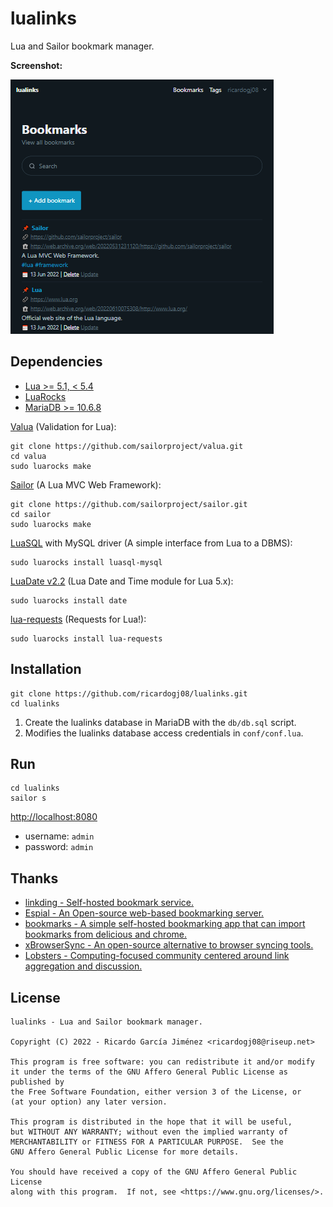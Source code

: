 # lualinks

Lua and Sailor bookmark manager.

**Screenshot:**

![Screenshot](/screenshot.png?raw=true "Screenshot")

## Dependencies

* [Lua >= 5.1, < 5.4](https://www.lua.org/home.html)
* [LuaRocks](https://luarocks.org/)
* [MariaDB >= 10.6.8](https://mariadb.org/)

[Valua](https://github.com/sailorproject/valua) (Validation for Lua):

    git clone https://github.com/sailorproject/valua.git
    cd valua
    sudo luarocks make

[Sailor](https://github.com/sailorproject/sailor) (A Lua MVC Web Framework):

    git clone https://github.com/sailorproject/sailor.git
    cd sailor
    sudo luarocks make

[LuaSQL](https://github.com/keplerproject/luasql) with MySQL driver (A simple interface from Lua to a DBMS):

    sudo luarocks install luasql-mysql

[LuaDate v2.2](https://github.com/Tieske/date) (Lua Date and Time module for Lua 5.x):

    sudo luarocks install date

[lua-requests](https://github.com/JakobGreen/lua-requests) (Requests for Lua!):

    sudo luarocks install lua-requests

## Installation

    git clone https://github.com/ricardogj08/lualinks.git
    cd lualinks

1. Create the lualinks database in MariaDB with the `db/db.sql` script.
2. Modifies the lualinks database access credentials in `conf/conf.lua`.

## Run

    cd lualinks
    sailor s

<http://localhost:8080>

* username: `admin`
* password: `admin`

## Thanks

* [linkding - Self-hosted bookmark service.](https://github.com/sissbruecker/linkding)
* [Espial - An Open-source web-based bookmarking server.](https://github.com/jonschoning/espial)
* [bookmarks - A simple self-hosted bookmarking app that can import bookmarks from delicious and chrome.](https://github.com/dyu/bookmarks)
* [xBrowserSync - An open-source alternative to browser syncing tools.](https://www.xbrowsersync.org/)
* [Lobsters - Computing-focused community centered around link aggregation and discussion.](https://github.com/lobsters/lobsters)

## License

    lualinks - Lua and Sailor bookmark manager.

    Copyright (C) 2022 - Ricardo García Jiménez <ricardogj08@riseup.net>

    This program is free software: you can redistribute it and/or modify
    it under the terms of the GNU Affero General Public License as published by
    the Free Software Foundation, either version 3 of the License, or
    (at your option) any later version.

    This program is distributed in the hope that it will be useful,
    but WITHOUT ANY WARRANTY; without even the implied warranty of
    MERCHANTABILITY or FITNESS FOR A PARTICULAR PURPOSE.  See the
    GNU Affero General Public License for more details.

    You should have received a copy of the GNU Affero General Public License
    along with this program.  If not, see <https://www.gnu.org/licenses/>.
